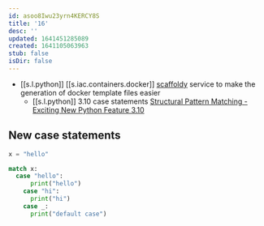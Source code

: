 ```yaml
---
id: asoo8Iwu23yrn4KERCY8S
title: '16'
desc: ''
updated: 1641451285089
created: 1641105063963
stub: false
isDir: false
---
```


-  [[s.l.python]] [[s.iac.containers.docker]] [scaffoldy][1] service to make the generation of docker template files easier
   -  [[s.l.python]] 3.10 case statements [Structural Pattern Matching - Exciting New Python Feature 3.10][2]
   
## New case statements

```python
x = "hello"

match x:
  case "hello":
      print("hello")
    case "hi":
      print("hi")
    case _:
      print("default case")
```

[1]: https://scaffoldy.io/
[2]: https://youtu.be/PeJNU339WHc
